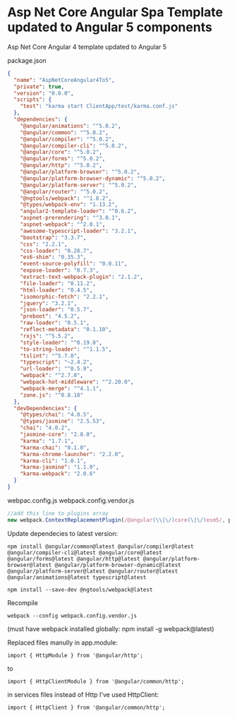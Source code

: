 # Asp Net Core Angular Spa Template updated to Angular 5 components
Asp Net Core Angular 4 template updated to Angular 5

package.json
```json
{
  "name": "AspNetCoreAngular4To5",
  "private": true,
  "version": "0.0.0",
  "scripts": {
    "test": "karma start ClientApp/test/karma.conf.js"
  },
  "dependencies": {
    "@angular/animations": "^5.0.2",
    "@angular/common": "^5.0.2",
    "@angular/compiler": "^5.0.2",
    "@angular/compiler-cli": "^5.0.2",
    "@angular/core": "^5.0.2",
    "@angular/forms": "^5.0.2",
    "@angular/http": "^5.0.2",
    "@angular/platform-browser": "^5.0.2",
    "@angular/platform-browser-dynamic": "^5.0.2",
    "@angular/platform-server": "^5.0.2",
    "@angular/router": "^5.0.2",
    "@ngtools/webpack": "^1.8.2",
    "@types/webpack-env": "1.13.2",
    "angular2-template-loader": "^0.6.2",
    "aspnet-prerendering": "^3.0.1",
    "aspnet-webpack": "^2.0.1",
    "awesome-typescript-loader": "3.2.1",
    "bootstrap": "3.3.7",
    "css": "2.2.1",
    "css-loader": "0.28.7",
    "es6-shim": "0.35.3",
    "event-source-polyfill": "0.0.11",
    "expose-loader": "0.7.3",
    "extract-text-webpack-plugin": "2.1.2",
    "file-loader": "0.11.2",
    "html-loader": "0.4.5",
    "isomorphic-fetch": "2.2.1",
    "jquery": "3.2.1",
    "json-loader": "0.5.7",
    "preboot": "4.5.2",
    "raw-loader": "0.5.1",
    "reflect-metadata": "0.1.10",
    "rxjs": "^5.5.2",
    "style-loader": "^0.19.0",
    "to-string-loader": "^1.1.5",
    "tslint": "^5.7.0",
    "typescript": "~2.4.2",
    "url-loader": "^0.5.9",
    "webpack": "^2.7.0",
    "webpack-hot-middleware": "^2.20.0",
    "webpack-merge": "^4.1.1",
    "zone.js": "^0.8.18"
  },
  "devDependencies": {
    "@types/chai": "4.0.5",
    "@types/jasmine": "2.5.53",
    "chai": "4.0.2",
    "jasmine-core": "2.8.0",
    "karma": "1.7.1",
    "karma-chai": "0.1.0",
    "karma-chrome-launcher": "2.2.0",
    "karma-cli": "1.0.1",
    "karma-jasmine": "1.1.0",
    "karma-webpack": "2.0.6"
  }
}
```
webpac.config.js
webpack.config.vendor.js 
```javascript
//add this line to plugins array
new webpack.ContextReplacementPlugin(/@angular(\\|\/)core(\|\/)esm5/, path.join(__dirname, './ClientApp')),
```

Update dependecies to latest version: 
```
npm install @angular/common@latest @angular/compiler@latest @angular/compiler-cli@latest @angular/core@latest @angular/forms@latest @angular/http@latest @angular/platform-browser@latest @angular/platform-browser-dynamic@latest @angular/platform-server@latest @angular/router@latest @angular/animations@latest typescript@latest 
```
```
npm install --save-dev @ngtools/webpack@latest
```
Recompile 
```
webpack --config webpack.config.vendor.js 
```
(must have webpack installed globally: npm install -g webpack@latest)

Replaced files manully in app.module:
```
import { HttpModule } from '@angular/http';
```
to 
```
import { HttpClientModule } from '@angular/common/http';
```
in services files instead of Http I've used HttpClient:
```
import { HttpClient } from '@angular/common/http'; 
```
